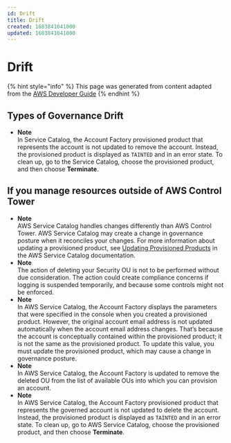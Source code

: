 ```yaml
---
id: Drift
title: Drift
created: 1683841041000
updated: 1683841041000
---
```

# Drift

{% hint style="info" %}
This page was generated from content adapted from the [AWS Developer Guide](https://github.com/awsdocs/aws-control-tower-guide.git)
{% endhint %}

## Types of Governance Drift

- **Note**  
In Service Catalog, the Account Factory provisioned product that represents the account is not updated to remove the account\. Instead, the provisioned product is displayed as `TAINTED` and in an error state\. To clean up, go to the Service Catalog, choose the provisioned product, and then choose **Terminate**\.


## If you manage resources outside of AWS Control Tower

- **Note**  
AWS Service Catalog handles changes differently than AWS Control Tower\. AWS Service Catalog may create a change in governance posture when it reconciles your changes\. For more information about updating a provisioned product, see [Updating Provisioned Products](https://docs.aws.amazon.com/servicecatalog/latest/userguide/enduser-update.html) in the AWS Service Catalog documentation\.
- **Note**  
The action of deleting your Security OU is not to be performed without due consideration\. The action could create compliance concerns if logging is suspended temporarily, and because some controls might not be enforced\.
- **Note**  
In AWS Service Catalog, the Account Factory displays the parameters that were specified in the console when you created a provisioned product\. However, the original account email address is not updated automatically when the account email address changes\. That’s because the account is conceptually contained within the provisioned product; it is not the same as the provisioned product\. To update this value, you must update the provisioned product, which may cause a change in governance posture\.
- **Note**  
In AWS Service Catalog, the Account Factory is updated to remove the deleted OU from the list of available OUs into which you can provision an account\.
- **Note**  
In AWS Service Catalog, the Account Factory provisioned product that represents the governed account is not updated to delete the account\. Instead, the provisioned product is displayed as `TAINTED` and in an error state\. To clean up, go to AWS Service Catalog, choose the provisioned product, and then choose **Terminate**\.

